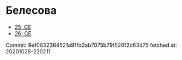 # Белесова
- [25: CE](25.md)
- [26: CE](26.md)

Commit: 8ef0832364521a91fb2ab7075b79f526f2d63d75
 fetched at: 20201028-220211
